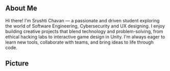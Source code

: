 ## About Me 

Hi there! I'm Srushti Chavan — a passionate and driven student exploring the world of Software Engineering, Cybersecurity and UX designing. I enjoy building creative projects that blend technology and problem-solving, from ethical hacking labs to interactive game design in Unity. I'm always eager to learn new tools, collaborate with teams, and bring ideas to life through code.

## Picture 
